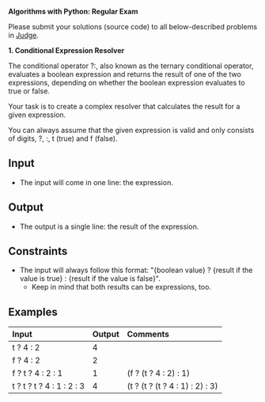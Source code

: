 ﻿
**Algorithms with Python: Regular Exam**

Please submit your solutions (source code) to all below-described problems in [Judge](https://judge.softuni.org/Contests/3592/).

**1. Conditional Expression Resolver**

The conditional operator ?:, also known as the ternary conditional operator, evaluates a boolean expression and returns the result of one of the two expressions, depending on whether the boolean expression evaluates to true or false.

Your task is to create a complex resolver that calculates the result for a given expression.

You can always assume that the given expression is valid and only consists of digits, ?, :, t (true) and f (false).
## **Input**
- The input will come in one line: the expression.
## **Output**
- The output is a single line: the result of the expression.
## **Constraints**
- The input will always follow this format: "{boolean value} ? {result if the value is true} : {result if the value is false}".
  - Keep in mind that both results can be expressions, too.
## **Examples**

| **Input**| **Output**| **Comments**|
|:----|:----|:----|
| t ? 4 : 2| 4| |
| f ? 4 : 2| 2| |
| f ? t ? 4 : 2 : 1| 1| (f ? (t ? 4 : 2) : 1)|
| t ? t ? t ? 4 : 1 : 2 : 3| 4| (t ? (t ? (t ? 4 : 1) : 2) : 3)|



